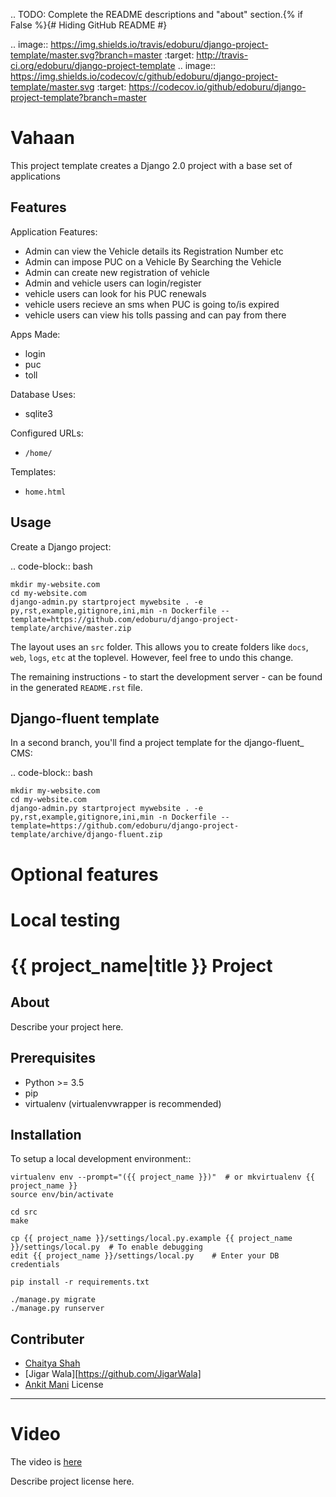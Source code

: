 .. TODO: Complete the README descriptions and "about" section.{% if False %}{# Hiding GitHub README #}

.. image:: https://img.shields.io/travis/edoburu/django-project-template/master.svg?branch=master
    :target: http://travis-ci.org/edoburu/django-project-template
.. image:: https://img.shields.io/codecov/c/github/edoburu/django-project-template/master.svg
    :target: https://codecov.io/github/edoburu/django-project-template?branch=master

Vahaan
=======================

This project template creates a Django 2.0 project with a base set of applications

Features
---------

Application Features:

* Admin can view the Vehicle details its Registration Number etc
* Admin can impose PUC on a Vehicle By Searching the Vehicle
* Admin can create new registration of vehicle
* Admin and vehicle users can login/register 
* vehicle users can look for his PUC renewals
* vehicle users recieve an sms when PUC is going to/is expired
* vehicle users can view his tolls passing and can pay from there

Apps Made:

* login
* puc
* toll

Database Uses:
* sqlite3

Configured URLs:

* ``/home/``



Templates:

* ``home.html``

Usage
-----

Create a Django project:

.. code-block:: bash

    mkdir my-website.com
    cd my-website.com
    django-admin.py startproject mywebsite . -e py,rst,example,gitignore,ini,min -n Dockerfile --template=https://github.com/edoburu/django-project-template/archive/master.zip

The layout uses an ``src`` folder.
This allows you to create folders like ``docs``, ``web``, ``logs``, ``etc`` at the toplevel.
However, feel free to undo this change.

The remaining instructions - to start the development server - can be found in the generated ``README.rst`` file.


Django-fluent template
----------------------

In a second branch, you'll find a project template for the django-fluent_ CMS:

.. code-block:: bash

    mkdir my-website.com
    cd my-website.com
    django-admin.py startproject mywebsite . -e py,rst,example,gitignore,ini,min -n Dockerfile --template=https://github.com/edoburu/django-project-template/archive/django-fluent.zip


Optional features
=================



Local testing
=============


{{ project_name|title }} Project
========================================

About
-----

Describe your project here.

Prerequisites
-------------

- Python >= 3.5
- pip
- virtualenv (virtualenvwrapper is recommended)

Installation
------------

To setup a local development environment::

    virtualenv env --prompt="({{ project_name }})"  # or mkvirtualenv {{ project_name }}
    source env/bin/activate

    cd src
    make

    cp {{ project_name }}/settings/local.py.example {{ project_name }}/settings/local.py  # To enable debugging
    edit {{ project_name }}/settings/local.py    # Enter your DB credentials
    
    pip install -r requirements.txt
    
    ./manage.py migrate
    ./manage.py runserver

Contributer
--------
* [Chaitya Shah](https://github.com/Chaitya62)
* [Jigar Wala][https://github.com/JigarWala]
* [Ankit Mani](https://github.com/Ankit-22)
License
-------

# Video 
 
The video is [here](./screencast.mp4)

Describe project license here.

